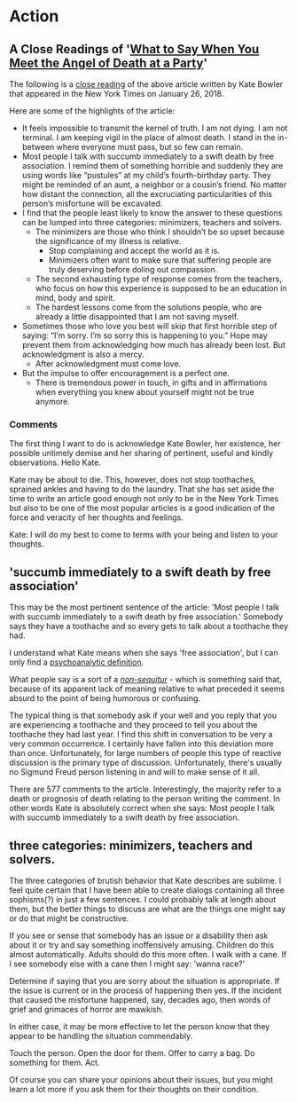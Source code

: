 
# Action

## A Close Readings of '[What to Say When You Meet the Angel of Death at a Party]( https://www.nytimes.com/2018/01/26/opinion/sunday/cancer-what-to-say.html )'

The following is a [close reading]( https://en.wikipedia.org/wiki/Close_reading ) of the above article written by Kate Bowler that appeared in the New York Times on January 26, 2018.

Here are some of the highlights of the article:

* It feels impossible to transmit the kernel of truth. I am not dying. I am not terminal. I am keeping vigil in the place of almost death. I stand in the in-between where everyone must pass, but so few can remain.
* Most people I talk with succumb immediately to a swift death by free association. I remind them of something horrible and suddenly they are using words like “pustules” at my child’s fourth-birthday party. They might be reminded of an aunt, a neighbor or a cousin’s friend. No matter how distant the connection, all the excruciating particularities of this person’s misfortune will be excavated.
*  I find that the people least likely to know the answer to these questions can be lumped into three categories: minimizers, teachers and solvers.
	* The minimizers are those who think I shouldn’t be so upset because the significance of my illness is relative.
		* Stop complaining and accept the world as it is.
		* Minimizers often want to make sure that suffering people are truly deserving before doling out compassion.
	* The second exhausting type of response comes from the teachers, who focus on how this experience is supposed to be an education in mind, body and spirit.
	* The hardest lessons come from the solutions people, who are already a little disappointed that I am not saving myself.
* Sometimes those who love you best will skip that first horrible step of saying: “I’m sorry. I’m so sorry this is happening to you.” Hope may prevent them from acknowledging how much has already been lost. But acknowledgment is also a mercy.
	* After acknowledgment must come love.
* But the impulse to offer encouragement is a perfect one.
	* There is tremendous power in touch, in gifts and in affirmations when everything you knew about yourself might not be true anymore.

### Comments

The first thing I want to do is acknowledge Kate Bowler, her existence, her possible untimely demise and her sharing of pertinent, useful and kindly observations. Hello Kate.

Kate may be about to die. This, however,  does not stop toothaches, sprained ankles and having to do the laundry. That she has set aside the time to write an article good enough not only to be in the New York Times but also to be one of the most popular articles is a good indication of the force and veracity of her thoughts and feelings.

Kate: I will do my best to come to terms with your being and listen to your thoughts.

## 'succumb immediately to a swift death by free association'

This may be the most pertinent sentence of the article: 'Most people I talk with succumb immediately to a swift death by free association.' Somebody says they have a toothache and so every gets to talk about a toothache they had.

I understand what Kate means when she says 'free association', but I can only find a [psychoanalytic definition]( https://en.wikipedia.org/wiki/Free_association_(psychology) ).

What people say is a sort of a _[non-sequitur]( https://en.wikipedia.org/wiki/Non_sequitur_(literary_device) )_ - which is something said that, because of its apparent lack of meaning relative to what preceded it seems absurd to the point of being humorous or confusing.

The typical thing is that somebody ask if your well and you reply that you are experiencing a toothache and they proceed to tell you about the toothache they had last year. I find this shift in conversation to be very a very common occurrence. I certainly have fallen into this deviation more than once. Unfortunately, for large numbers of people this type of reactive discussion is the primary type of discussion. Unfortunately, there's usually no Sigmund Freud person listening in and will to make sense of it all.

There are 577 comments to the article. Interestingly, the majority refer to a death or prognosis of death relating to the person writing the comment. In other words Kate is absolutely correct when she says: Most people I talk with succumb immediately to a swift death by free association.

## three categories: minimizers, teachers and solvers.

The three categories of brutish behavior that Kate describes are sublime. I feel quite certain that I have been able to create dialogs containing all three sophisms(?) in just a few sentences. I could probably talk at length about them, but the better things to discuss are what are the things one might say or do that might be constructive.


If you see or sense that somebody has an issue or a disability then ask about it or try and say something inoffensively amusing. Children do this almost automatically. Adults should do this more often. I walk with a cane. If I see somebody else with a cane then I might say: 'wanna race?'

Determine if saying that you are sorry about the situation is appropriate. If the issue is current or in the process of happening then yes. If the incident that caused the misfortune happened, say, decades ago, then words of grief and grimaces of horror are mawkish.

In either case, it may be more effective to let the person know that they appear to be handling the situation commendably.

Touch the person. Open the door for them. Offer to carry a bag. Do something for them. Act.

Of course you can share your opinions about their issues, but you might learn a lot more if you ask them for their thoughts on their condition.















